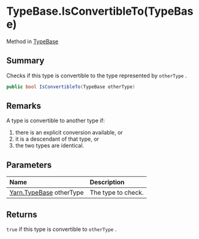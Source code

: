 # TypeBase.IsConvertibleTo(TypeBase)

Method in [TypeBase](/docs/api/csharp/yarn.typebase.md)

## Summary


Checks if this type is convertible to the type represented by
`otherType` .


```csharp
public bool IsConvertibleTo(TypeBase otherType)
```

## Remarks


A type is convertible to another type if: 
<ol type="number">
<li>there is an explicit conversion available, or</li>
<li>it is a descendant of that type, or</li>
<li>
the two types are identical.</li>
</ol>

## Parameters

|Name|Description|
|:---|:---|
|[Yarn.TypeBase](/docs/api/csharp/yarn.typebase.md) otherType|The type to check.|

## Returns

`true`  if this type is convertible to
`otherType` .

